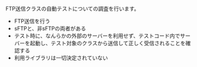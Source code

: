 FTP送信クラスの自動テストについての調査を行います。

- FTP送信を行う
- sFTPと、非sFTPの両者がある
- テスト時に、なんらかの外部のサーバーを利用せず、テストコード内でサーバーを起動し、テスト対象のクラスから送信して正しく受信されることを確認する
- 利用ライブラリは一切決定されていない